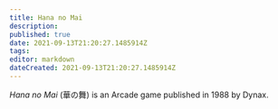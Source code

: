 ```yaml
---
title: Hana no Mai
description: 
published: true
date: 2021-09-13T21:20:27.1485914Z 
tags: 
editor: markdown
dateCreated: 2021-09-13T21:20:27.1485914Z
---
```

_Hana no Mai_ (<span lang='ja'>華の舞</span>) is an Arcade game published in 1988 by Dynax.

